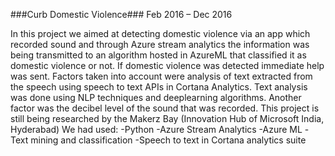 ###Curb Domestic Violence###
Feb 2016 – Dec 2016

In this project we aimed at detecting domestic violence via an app which recorded sound and through Azure stream analytics the information was being transmitted to an algorithm hosted in AzureML that classified it as domestic violence or not. If domestic violence was detected immediate help was sent.
Factors taken into account were analysis of text extracted from the speech using speech to text APIs in Cortana Analytics. Text analysis was done using NLP techniques and deeplearning algorithms. 
Another factor was the decibel level of the sound that was recorded.
This project is still being researched by the Makerz Bay (Innovation Hub of Microsoft India, Hyderabad)
We had used:
-Python
-Azure Stream Analytics
-Azure ML
-Text mining and classification
-Speech to text in Cortana analytics suite
